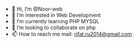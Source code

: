 - 👋 Hi, I’m @Noor-web
- 👀 I’m interested in Web Development
- 🌱 I’m currently learning PHP MYSQL
- 💞️ I’m looking to collaborate on php
- 📫 How to reach me mail: rifat.ru2014@gmail.com

<!---
Noor-web/Noor-web is a ✨ special ✨ repository because its `README.md` (this file) appears on your GitHub profile.
You can click the Preview link to take a look at your changes.
--->
